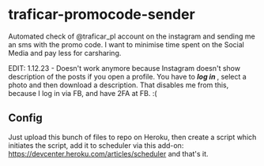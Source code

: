 # traficar-promocode-sender
Automated check of @traficar_pl account on the instagram and sending me an sms with the promo code. I want to minimise time spent on the Social Media and pay less for carsharing.

EDIT: 1.12.23 - Doesn't work anymore because Instagram doesn't show description of the posts if you open a profile. You have to <b><i>log in </i></b>, select a photo and then download a description.
    That disables me from this, because I log in via FB, and have 2FA at FB. :(

## Config
Just upload this bunch of files to repo on Heroku, then create a script which initiates the script, add it to scheduler via this add-on:
https://devcenter.heroku.com/articles/scheduler
and that's it.
